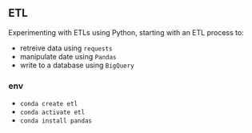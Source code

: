 ## ETL

Experimenting with ETLs using Python, starting with an ETL process to:

- retreive data using `requests`
- manipulate date using `Pandas`
- write to a database using `BigQuery`

### env

- `conda create etl`
- `conda activate etl`
- `conda install pandas`